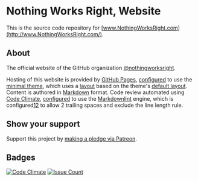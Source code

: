 # Nothing Works Right, Website  

This is the  source code repository for [www.NothingWorksRight.com](http://www.NothingWorksRight.com/).  

## About  

The official website of the GitHub organization [@nothingworksright](https://github.com/nothingworksright).  

Hosting of this website is provided by [GitHub Pages](https://pages.github.com/), [configured](https://github.com/nothingworksright/nothingworksright.github.io/blob/master/_config.yml) to use the [minimal theme](https://github.com/pages-themes/minimal), which uses a [layout](https://github.com/nothingworksright/nothingworksright.github.io/blob/master/_layouts/default.html) based on the theme's [default layout](https://github.com/pages-themes/minimal/blob/master/_layouts/default.html). Content is authored in [Markdown](https://daringfireball.net/projects/markdown/syntax) format. Code review automated using [Code Climate](https://codeclimate.com/github/nothingworksright/nothingworksright.github.io), [configured](https://github.com/nothingworksright/nothingworksright.github.io/blob/master/.codeclimate.yml) to use the [Markdownlint](https://github.com/mivok/markdownlint) engine, which is configured[1](https://github.com/nothingworksright/nothingworksright.github.io/blob/master/.mdlrc)[2](https://github.com/nothingworksright/nothingworksright.github.io/blob/master/.mdlstyle.rb) to allow 2 trailing spaces and exclude the line length rule.

## Show your support  

Support this project by [making a pledge via Patreon](https://www.Patreon.com/jmg1138).  

## Badges  

[![Code Climate](https://codeclimate.com/github/nothingworksright/nothingworksright.github.io/badges/gpa.svg)](https://codeclimate.com/github/nothingworksright/nothingworksright.github.io) [![Issue Count](https://codeclimate.com/github/nothingworksright/nothingworksright.github.io/badges/issue_count.svg)](https://codeclimate.com/github/nothingworksright/nothingworksright.github.io)  
